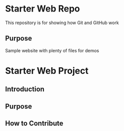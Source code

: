 # Starter Web Repo

This repository is for showing how Git and GitHub work

## Purpose

Sample website with plenty of files for demos
# Starter Web Project

## Introduction

## Purpose
## How to Contribute